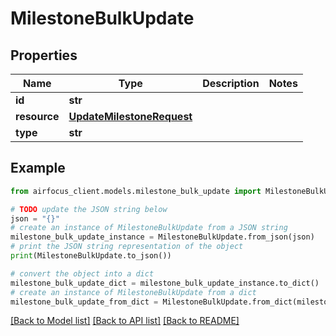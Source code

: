 # MilestoneBulkUpdate


## Properties

Name | Type | Description | Notes
------------ | ------------- | ------------- | -------------
**id** | **str** |  | 
**resource** | [**UpdateMilestoneRequest**](UpdateMilestoneRequest.md) |  | 
**type** | **str** |  | 

## Example

```python
from airfocus_client.models.milestone_bulk_update import MilestoneBulkUpdate

# TODO update the JSON string below
json = "{}"
# create an instance of MilestoneBulkUpdate from a JSON string
milestone_bulk_update_instance = MilestoneBulkUpdate.from_json(json)
# print the JSON string representation of the object
print(MilestoneBulkUpdate.to_json())

# convert the object into a dict
milestone_bulk_update_dict = milestone_bulk_update_instance.to_dict()
# create an instance of MilestoneBulkUpdate from a dict
milestone_bulk_update_from_dict = MilestoneBulkUpdate.from_dict(milestone_bulk_update_dict)
```
[[Back to Model list]](../README.md#documentation-for-models) [[Back to API list]](../README.md#documentation-for-api-endpoints) [[Back to README]](../README.md)


